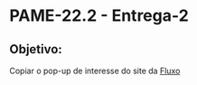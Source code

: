 # PAME-22.2 - Entrega-2

## Objetivo:
Copiar o pop-up de interesse do site da [Fluxo](https://fluxoconsultoria.poli.ufrj.br)
